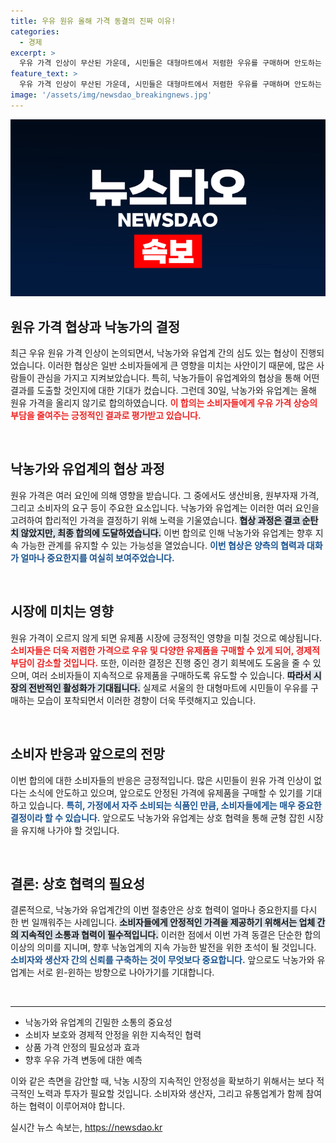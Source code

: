 ```yaml
---
title: 우유 원유 올해 가격 동결의 진짜 이유!
categories:
  - 경제
excerpt: >
  우유 가격 인상이 무산된 가운데, 시민들은 대형마트에서 저렴한 우유를 구매하며 안도하는 모습! 낙농가와 유업계의 결정이 초래한 소비자들의 반응을 살펴보자.
feature_text: >
  우유 가격 인상이 무산된 가운데, 시민들은 대형마트에서 저렴한 우유를 구매하며 안도하는 모습! 낙농가와 유업계의 결정이 초래한 소비자들의 반응을 살펴보자.
image: '/assets/img/newsdao_breakingnews.jpg'
---
```


<p><img src="/assets/img/newsdao_breakingnews.jpg" alt="ontimetimes 속보" /></p>

<h2 data-ke-size="size26">원유 가격 협상과 낙농가의 결정</h2>

<p data-ke-size="size16">최근 우유 원유 가격 인상이 논의되면서, 낙농가와 유업계 간의 심도 있는 협상이 진행되었습니다. 이러한 협상은 일반 소비자들에게 큰 영향을 미치는 사안이기 때문에, 많은 사람들이 관심을 가지고 지켜보았습니다. 특히, 낙농가들이 유업계와의 협상을 통해 어떤 결과를 도출할 것인지에 대한 기대가 컸습니다. 그런데 30일, 낙농가와 유업계는 올해 원유 가격을 올리지 않기로 합의하였습니다. <b><span style="color: #ee2323;">이 합의는 소비자들에게 우유 가격 상승의 부담을 줄여주는 긍정적인 결과로 평가받고 있습니다.</span></b></p>

<p data-ke-size="size16">&nbsp;</p>

<h2 data-ke-size="size26">낙농가와 유업계의 협상 과정</h2>

<p data-ke-size="size16">원유 가격은 여러 요인에 의해 영향을 받습니다. 그 중에서도 생산비용, 원부자재 가격, 그리고 소비자의 요구 등이 주요한 요소입니다. 낙농가와 유업계는 이러한 여러 요인을 고려하여 합리적인 가격을 결정하기 위해 노력을 기울였습니다. <b><span style="background-color: #21538527;">협상 과정은 결코 순탄치 않았지만, 최종 합의에 도달하였습니다.</span></b> 이번 합의로 인해 낙농가와 유업계는 향후 지속 가능한 관계를 유지할 수 있는 가능성을 열었습니다. <b><span style="color: #1a5490;">이번 협상은 양측의 협력과 대화가 얼마나 중요한지를 여실히 보여주었습니다.</span></b></p>

<p data-ke-size="size16">&nbsp;</p>

<h2 data-ke-size="size26">시장에 미치는 영향</h2>

<p data-ke-size="size16">원유 가격이 오르지 않게 되면 유제품 시장에 긍정적인 영향을 미칠 것으로 예상됩니다. <b><span style="color: #ee2323;">소비자들은 더욱 저렴한 가격으로 우유 및 다양한 유제품을 구매할 수 있게 되어, 경제적 부담이 감소할 것입니다.</span></b> 또한, 이러한 결정은 진행 중인 경기 회복에도 도움을 줄 수 있으며, 여러 소비자들이 지속적으로 유제품을 구매하도록 유도할 수 있습니다. <b><span style="background-color: #21538527;">따라서 시장의 전반적인 활성화가 기대됩니다.</span></b> 실제로 서울의 한 대형마트에 시민들이 우유를 구매하는 모습이 포착되면서 이러한 경향이 더욱 뚜렷해지고 있습니다.</p>

<p data-ke-size="size16">&nbsp;</p>

<h2 data-ke-size="size26">소비자 반응과 앞으로의 전망</h2>

<p data-ke-size="size16">이번 합의에 대한 소비자들의 반응은 긍정적입니다. 많은 시민들이 원유 가격 인상이 없다는 소식에 안도하고 있으며, 앞으로도 안정된 가격에 유제품을 구매할 수 있기를 기대하고 있습니다. <b><span style="color: #1a5490;">특히, 가정에서 자주 소비되는 식품인 만큼, 소비자들에게는 매우 중요한 결정이라 할 수 있습니다.</span></b> 앞으로도 낙농가와 유업계는 상호 협력을 통해 균형 잡힌 시장을 유지해 나가야 할 것입니다.</p>

<p data-ke-size="size16">&nbsp;</p>

<h2 data-ke-size="size26">결론: 상호 협력의 필요성</h2>

<p data-ke-size="size16">결론적으로, 낙농가와 유업계간의 이번 절충안은 상호 협력이 얼마나 중요한지를 다시 한 번 일깨워주는 사례입니다. <b><span style="background-color: #21538527;">소비자들에게 안정적인 가격을 제공하기 위해서는 업체 간의 지속적인 소통과 협력이 필수적입니다.</span></b> 이러한 점에서 이번 가격 동결은 단순한 합의 이상의 의미를 지니며, 향후 낙농업계의 지속 가능한 발전을 위한 초석이 될 것입니다. <b><span style="color: #1a5490;">소비자와 생산자 간의 신뢰를 구축하는 것이 무엇보다 중요합니다.</span></b> 앞으로도 낙농가와 유업계는 서로 윈-윈하는 방향으로 나아가기를 기대합니다.</p>

<p data-ke-size="size16">&nbsp;</p>

<hr />

<ul>
    <li>낙농가와 유업계의 긴밀한 소통의 중요성</li>
    <li>소비자 보호와 경제적 안정을 위한 지속적인 협력</li>
    <li>상품 가격 안정의 필요성과 효과</li>
    <li>향후 우유 가격 변동에 대한 예측</li>
</ul>

<p data-ke-size="size16">이와 같은 측면을 감안할 때, 낙농 시장의 지속적인 안정성을 확보하기 위해서는 보다 적극적인 노력과 투자가 필요할 것입니다. 소비자와 생산자, 그리고 유통업계가 함께 참여하는 협력이 이루어져야 합니다.</p>
실시간 뉴스 속보는, <a href="https://newsdao.kr" rel="dofollow">https://newsdao.kr</a>


